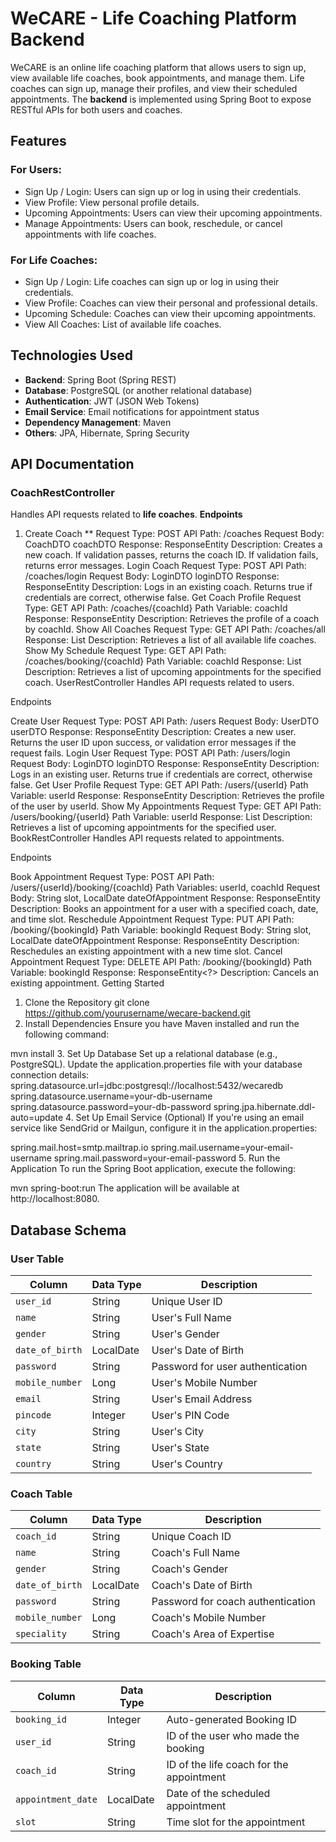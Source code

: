 # WeCARE - Life Coaching Platform Backend
WeCARE is an online life coaching platform that allows users to sign up, view available life coaches, book appointments, and manage them. Life coaches can sign up, manage their profiles, and view their scheduled appointments. The **backend** is implemented using Spring Boot to expose RESTful APIs for both users and coaches.

## Features
### For Users:
* Sign Up / Login: Users can sign up or log in using their credentials.
* View Profile: View personal profile details.
* Upcoming Appointments: Users can view their upcoming appointments.
* Manage Appointments: Users can book, reschedule, or cancel appointments with life coaches.
### For Life Coaches:
* Sign Up / Login: Life coaches can sign up or log in using their credentials.
* View Profile: Coaches can view their personal and professional details.
* Upcoming Schedule: Coaches can view their upcoming appointments.
* View All Coaches: List of available life coaches.

## Technologies Used
* **Backend**: Spring Boot (Spring REST)
* **Database**: PostgreSQL (or another relational database)
* **Authentication**: JWT (JSON Web Tokens)
* **Email Service**: Email notifications for appointment status
* **Dependency Management**: Maven
* **Others**: JPA, Hibernate, Spring Security

## API Documentation

### CoachRestController
Handles API requests related to **life coaches**.
**Endpoints**

1. Create Coach
** Request Type: POST
API Path: /coaches
Request Body: CoachDTO coachDTO
Response: ResponseEntity<String>
Description: Creates a new coach. If validation passes, returns the coach ID. If validation fails, returns error messages.
Login Coach
Request Type: POST
API Path: /coaches/login
Request Body: LoginDTO loginDTO
Response: ResponseEntity<Boolean>
Description: Logs in an existing coach. Returns true if credentials are correct, otherwise false.
Get Coach Profile
Request Type: GET
API Path: /coaches/{coachId}
Path Variable: coachId
Response: ResponseEntity<CoachDTO>
Description: Retrieves the profile of a coach by coachId.
Show All Coaches
Request Type: GET
API Path: /coaches/all
Response: List<CoachDTO>
Description: Retrieves a list of all available life coaches.
Show My Schedule
Request Type: GET
API Path: /coaches/booking/{coachId}
Path Variable: coachId
Response: List<BookingDTO>
Description: Retrieves a list of upcoming appointments for the specified coach.
UserRestController
Handles API requests related to users.

Endpoints

Create User
Request Type: POST
API Path: /users
Request Body: UserDTO userDTO
Response: ResponseEntity<String>
Description: Creates a new user. Returns the user ID upon success, or validation error messages if the request fails.
Login User
Request Type: POST
API Path: /users/login
Request Body: LoginDTO loginDTO
Response: ResponseEntity<Boolean>
Description: Logs in an existing user. Returns true if credentials are correct, otherwise false.
Get User Profile
Request Type: GET
API Path: /users/{userId}
Path Variable: userId
Response: ResponseEntity<UserDTO>
Description: Retrieves the profile of the user by userId.
Show My Appointments
Request Type: GET
API Path: /users/booking/{userId}
Path Variable: userId
Response: List<BookingDTO>
Description: Retrieves a list of upcoming appointments for the specified user.
BookRestController
Handles API requests related to appointments.

Endpoints

Book Appointment
Request Type: POST
API Path: /users/{userId}/booking/{coachId}
Path Variables: userId, coachId
Request Body: String slot, LocalDate dateOfAppointment
Response: ResponseEntity<Boolean>
Description: Books an appointment for a user with a specified coach, date, and time slot.
Reschedule Appointment
Request Type: PUT
API Path: /booking/{bookingId}
Path Variable: bookingId
Request Body: String slot, LocalDate dateOfAppointment
Response: ResponseEntity<Boolean>
Description: Reschedules an existing appointment with a new time slot.
Cancel Appointment
Request Type: DELETE
API Path: /booking/{bookingId}
Path Variable: bookingId
Response: ResponseEntity<?>
Description: Cancels an existing appointment.
Getting Started

1. Clone the Repository
git clone https://github.com/yourusername/wecare-backend.git
2. Install Dependencies
Ensure you have Maven installed and run the following command:

mvn install
3. Set Up Database
Set up a relational database (e.g., PostgreSQL).
Update the application.properties file with your database connection details:
spring.datasource.url=jdbc:postgresql://localhost:5432/wecaredb
spring.datasource.username=your-db-username
spring.datasource.password=your-db-password
spring.jpa.hibernate.ddl-auto=update
4. Set Up Email Service (Optional)
If you're using an email service like SendGrid or Mailgun, configure it in the application.properties:

spring.mail.host=smtp.mailtrap.io
spring.mail.username=your-email-username
spring.mail.password=your-email-password
5. Run the Application
To run the Spring Boot application, execute the following:

mvn spring-boot:run
The application will be available at http://localhost:8080.


## Database Schema
### User Table
| Column |	Data Type |	Description |
| ------------- | ------------- |------------ |
|`user_id`	|String|	Unique User ID|
|`name`|	String|	User's Full Name|
|`gender`|	String|	User's Gender|
|`date_of_birth`|	LocalDate	|User's Date of Birth|
|`password`	|String	|Password for user authentication|
|`mobile_number`|	Long	|User's Mobile Number|
|`email`	|String	|User's Email Address|
|`pincode`	|Integer|	User's PIN Code|
|`city`	|String|	User's City|
|`state`	|String	|User's State|
|`country`|	String	|User's Country|

### Coach Table
| Column |	Data Type |	Description |
| ------------- | ------------- |------------ |
|`coach_id`	|String	|Unique Coach ID|
|`name`	|String	|Coach's Full Name|
|`gender`|	String	|Coach's Gender|
|`date_of_birth`|	LocalDate|	Coach's Date of Birth|
|`password`	|String	|Password for coach authentication|
|`mobile_number`	|Long	|Coach's Mobile Number|
|`speciality`	|String	|Coach's Area of Expertise|

### Booking Table
| Column |	Data Type |	Description |
| ------------- | ------------- |------------ |
|`booking_id`	|Integer	|Auto-generated Booking ID|
|`user_id`	|String	|ID of the user who made the booking|
|`coach_id`	|String	|ID of the life coach for the appointment|
|`appointment_date`	|LocalDate	|Date of the scheduled appointment|
|`slot`	|String|	Time slot for the appointment|





